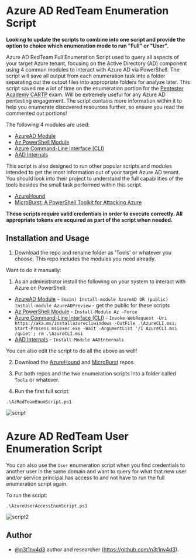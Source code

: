 # Azure AD RedTeam Enumeration Script
**Looking to update the scripts to combine into one script and provide the option to choice which enumeration mode to run "Full" or "User".**

Azure AD RedTeam Full Enumeration Script used to query all aspects of your target Azure tenant, focusing on the Active Directory (AD) component using 4 common modules to interact with Azure AD via PowerShell. The script will save all output from each enumeration task into a folder separating out the output files into appropriate folders for analyze later. This script saved me a lot of time on the enumeration portion for the [Pentester Academy CARTP](https://bootcamps.pentesteracademy.com/course/ad-azure-jun-21) exam. Will be extremely useful for any Azure AD pentesting engagement. The script contains more information within it to help you enumerate discovered resources further, so ensure you read the commented out portions! 

The following 4 modules are used:

* [AzureAD Module](https://docs.microsoft.com/en-us/powershell/module/azuread/?view=azureadps-2.0)
* [Az PowerShell Module](https://docs.microsoft.com/en-us/powershell/azure/new-azureps-module-az?view=azps-6.3.0)
* [Azure Command-Line Interface (CLI)](https://docs.microsoft.com/en-us/cli/azure/)
* [AAD Internals](https://o365blog.com/aadinternals/)

This script is also designed to run other popular scripts and modules intended to get the most information out of your target Azure AD tenant. You should look into their project to understand the full capabilities of the tools besides the small task performed within this script.

* [AzureHound](https://github.com/BloodHoundAD/AzureHound)
* [MicroBurst: A PowerShell Toolkit for Attacking Azure](https://github.com/NetSPI/MicroBurst)

**These scripts require valid credentials in order to execute correctly. All appropriate tokens are acquired as part of the script when needed.**

## Installation and Usage

1. Download the repo and rename folder as 'Tools' or whatever you choose. This repo includes the modules you need already.

Want to do it manually:

1. As an administrator install the following on your system to interact with Azure on PowerShell:

* [AzureAD Module](https://docs.microsoft.com/en-us/powershell/azure/active-directory/install-adv2?view=azureadps-2.0) - ```(main) Install-module AzureAD OR (public) Install-module AzureADPreview``` - get the public for these scripts
* [Az PowerShell Module](https://docs.microsoft.com/en-us/powershell/azure/new-azureps-module-az?view=azps-6.3.0) - ```Install-Module Az -Force```
* [Azure Command-Line Interface (CLI)](https://docs.microsoft.com/en-us/cli/azure/install-azure-cli-windows?tabs=azure-powershell) - ```Invoke-WebRequest -Uri https://aka.ms/installazurecliwindows -OutFile .\AzureCLI.msi; Start-Process msiexec.exe -Wait -ArgumentList '/I AzureCLI.msi /quiet'; rm .\AzureCLI.msi```
* [AAD Internals](https://o365blog.com/aadinternals/#installation) - ```Install-Module AADInternals```

You can also edit the script to do all the above as well!

2. Download the [AzureHound](https://github.com/BloodHoundAD/AzureHound) and [MicroBurst](https://github.com/NetSPI/MicroBurst) repos.

3. Put both repos and the two enumeration scripts into a folder called `Tools` or whatever.

4. Run the first full script:

```.\AzRedTeamEnumScript.ps1```

![script](https://user-images.githubusercontent.com/20993128/129288516-892aa15c-fd19-48ef-81e4-2dc4a1743c5a.png)

# Azure AD RedTeam User Enumeration Script
You can also use the `User` enumeration script when you find credentials to another user in the same domain and want to query for what that new user and/or service principal has access to and not have to run the full enumeration script again.

To run the script:

```.\AzureUserAccessEnumScript.ps1```

![script2](https://user-images.githubusercontent.com/20993128/129289022-46d24e03-8d5c-4f92-b08a-9121ded862f9.png)

## Author
- [@n3t1nv4d3](https://twitter.com/n3t1nv4d3) author and researcher (https://github.com/n3t1nv4d3).
